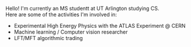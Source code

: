 Hello! I'm currently an MS studentt at UT Arlington studying CS.  
Here are some of the activities I'm involved in:  
- Experimental High Energy Physics with the ATLAS Experiment @ CERN  
- Machine learning / Computer vision researcher  
- LFT/MFT algorithmic trading  
